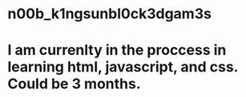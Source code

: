 # n00b_k1ngsunbl0ck3dgam3s
# I am currenlty in the proccess in learning html, javascript, and css. Could be 3 months.
